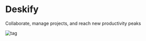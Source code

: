 # Deskify
Collaborate, manage projects, and reach new productivity peaks

![tag](https://github.com/DemaPy/Deskify/assets/80632445/5d3ce8ae-95ec-4279-80e3-6cad9141e1b3)
